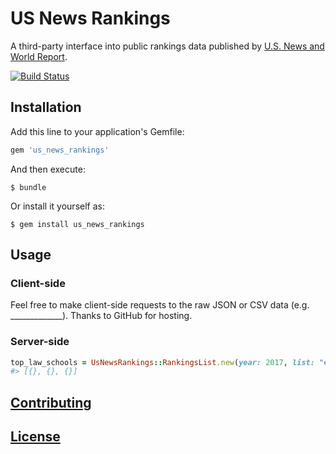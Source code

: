 # US News Rankings

A third-party interface into public rankings data published by [U.S. News and World Report](https://www.usnews.com/).

[![Build Status](https://travis-ci.org/data-creative/us-news-rankings-ruby.svg?branch=master)](https://travis-ci.org/data-creative/us-news-rankings-ruby)

## Installation

Add this line to your application's Gemfile:

```ruby
gem 'us_news_rankings'
```

And then execute:

    $ bundle

Or install it yourself as:

    $ gem install us_news_rankings

## Usage

### Client-side

Feel free to make client-side requests to the raw JSON or CSV data (e.g. _____________). Thanks to GitHub for hosting.

### Server-side

```rb
top_law_schools = UsNewsRankings::RankingsList.new(year: 2017, list: "education/graduate-schools/law")
#> [{}, {}, {}]
```

## [Contributing](CONTRIBUTING.md)

## [License](LICENSE.md)
